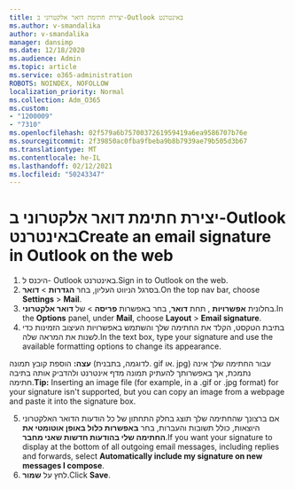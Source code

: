 ```yaml
---
title: יצירת חתימת דואר אלקטרוני ב-Outlook באינטרנט
ms.author: v-smandalika
author: v-smandalika
manager: dansimp
ms.date: 12/18/2020
ms.audience: Admin
ms.topic: article
ms.service: o365-administration
ROBOTS: NOINDEX, NOFOLLOW
localization_priority: Normal
ms.collection: Adm_O365
ms.custom:
- "1200009"
- "7310"
ms.openlocfilehash: 02f579a6b7570037261959419a6ea9586707b76e
ms.sourcegitcommit: 2f39850ac0fba9fbeba9b8b7939ae79b505d3b67
ms.translationtype: MT
ms.contentlocale: he-IL
ms.lasthandoff: 02/12/2021
ms.locfileid: "50243347"
---
```

# <a name="create-an-email-signature-in-outlook-on-the-web"></a><span data-ttu-id="83dd5-102">יצירת חתימת דואר אלקטרוני ב-Outlook באינטרנט</span><span class="sxs-lookup"><span data-stu-id="83dd5-102">Create an email signature in Outlook on the web</span></span>

1. <span data-ttu-id="83dd5-103">היכנס ל- Outlook באינטרנט.</span><span class="sxs-lookup"><span data-stu-id="83dd5-103">Sign in to Outlook on the web.</span></span>
2. <span data-ttu-id="83dd5-104">בסרגל הניווט העליון, בחר **הגדרות**  >  **דואר**.</span><span class="sxs-lookup"><span data-stu-id="83dd5-104">On the top nav bar, choose **Settings** > **Mail**.</span></span>
3. <span data-ttu-id="83dd5-105">בחלונית **אפשרויות** , תחת **דואר**, בחר באפשרות **פריסה**  >  של **דואר אלקטרוני**.</span><span class="sxs-lookup"><span data-stu-id="83dd5-105">In the **Options** panel, under **Mail**, choose **Layout** > **Email signature**.</span></span>
4. <span data-ttu-id="83dd5-106">בתיבת הטקסט, הקלד את החתימה שלך והשתמש באפשרויות העיצוב הזמינות כדי לשנות את המראה שלה.</span><span class="sxs-lookup"><span data-stu-id="83dd5-106">In the text box, type your signature and use the available formatting options to change its appearance.</span></span>

<span data-ttu-id="83dd5-107">**עצה:** הוספת קובץ תמונה (לדוגמה, בתבנית. gif או. jpg) עבור החתימה שלך אינה נתמכת, אך באפשרותך להעתיק תמונה מדף אינטרנט ולהדביק אותה בתיבה חתימה.</span><span class="sxs-lookup"><span data-stu-id="83dd5-107">**Tip:** Inserting an image file (for example, in a .gif or .jpg format) for your signature isn't supported, but you can copy an image from a webpage and paste it into the signature box.</span></span>

5. <span data-ttu-id="83dd5-108">אם ברצונך שהחתימה שלך תוצג בחלק התחתון של כל הודעות הדואר האלקטרוני היוצאות, כולל תשובות והעברות, בחר **באפשרות כלול באופן אוטומטי את החתימה שלי בהודעות חדשות שאני מחבר**.</span><span class="sxs-lookup"><span data-stu-id="83dd5-108">If you want your signature to display at the bottom of all outgoing email messages, including replies and forwards, select **Automatically include my signature on new messages I compose**.</span></span>
6. <span data-ttu-id="83dd5-109">לחץ על **שמור**.</span><span class="sxs-lookup"><span data-stu-id="83dd5-109">Click **Save**.</span></span>
